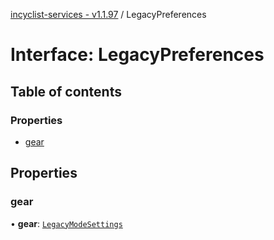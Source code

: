 [incyclist-services - v1.1.97](../README.md) / LegacyPreferences

# Interface: LegacyPreferences

## Table of contents

### Properties

- [gear](LegacyPreferences.md#gear)

## Properties

### gear

• **gear**: [`LegacyModeSettings`](LegacyModeSettings.md)
